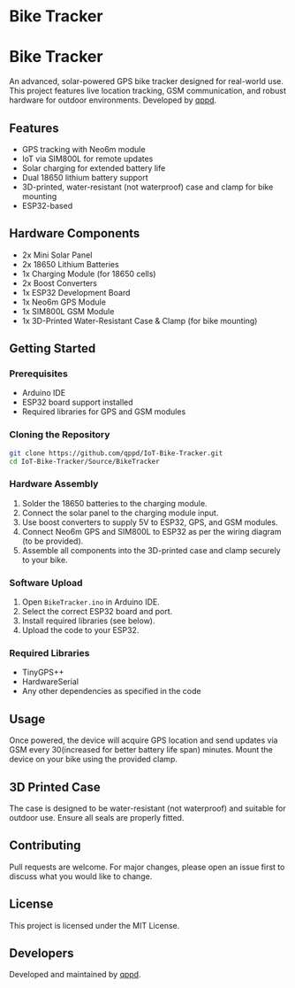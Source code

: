 # Bike Tracker

# Bike Tracker

An advanced, solar-powered GPS bike tracker designed for real-world use. This project features live location tracking, GSM communication, and robust hardware for outdoor environments. Developed by [qppd](https://github.com/qppd).

## Features

- GPS tracking with Neo6m module
- IoT via SIM800L for remote updates
- Solar charging for extended battery life
- Dual 18650 lithium battery support
- 3D-printed, water-resistant (not waterproof) case and clamp for bike mounting
- ESP32-based

## Hardware Components

- 2x Mini Solar Panel
- 2x 18650 Lithium Batteries
- 1x Charging Module (for 18650 cells)
- 2x Boost Converters
- 1x ESP32 Development Board
- 1x Neo6m GPS Module
- 1x SIM800L GSM Module
- 1x 3D-Printed Water-Resistant Case & Clamp (for bike mounting)

## Getting Started

### Prerequisites

- Arduino IDE
- ESP32 board support installed
- Required libraries for GPS and GSM modules

### Cloning the Repository

```sh
git clone https://github.com/qppd/IoT-Bike-Tracker.git
cd IoT-Bike-Tracker/Source/BikeTracker
```

### Hardware Assembly

1. Solder the 18650 batteries to the charging module.
2. Connect the solar panel to the charging module input.
3. Use boost converters to supply 5V to ESP32, GPS, and GSM modules.
4. Connect Neo6m GPS and SIM800L to ESP32 as per the wiring diagram (to be provided).
5. Assemble all components into the 3D-printed case and clamp securely to your bike.

### Software Upload

1. Open `BikeTracker.ino` in Arduino IDE.
2. Select the correct ESP32 board and port.
3. Install required libraries (see below).
4. Upload the code to your ESP32.

### Required Libraries

- TinyGPS++
- HardwareSerial
- Any other dependencies as specified in the code

## Usage

Once powered, the device will acquire GPS location and send updates via GSM every 30(increased for better battery life span) minutes. Mount the device on your bike using the provided clamp.

## 3D Printed Case

The case is designed to be water-resistant (not waterproof) and suitable for outdoor use. Ensure all seals are properly fitted.

## Contributing

Pull requests are welcome. For major changes, please open an issue first to discuss what you would like to change.

## License

This project is licensed under the MIT License.

## Developers

Developed and maintained by [qppd](https://github.com/qppd).
